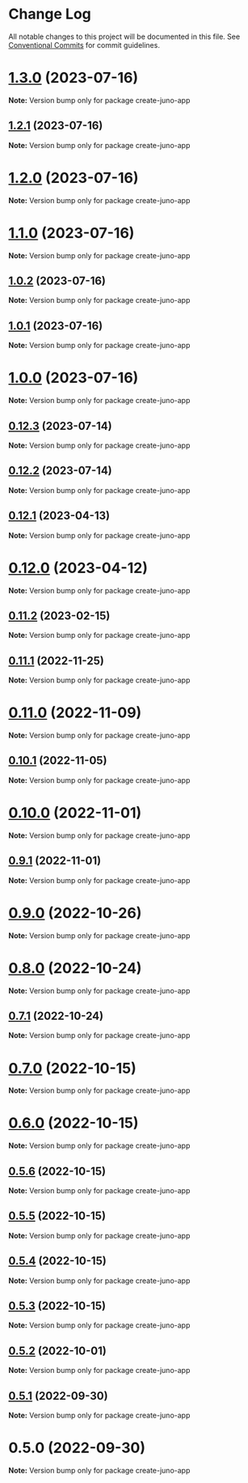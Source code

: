 # Change Log

All notable changes to this project will be documented in this file.
See [Conventional Commits](https://conventionalcommits.org) for commit guidelines.

# [1.3.0](https://github.com/cosmology-tech/create-cosmos-app/compare/create-juno-app@1.2.1...create-juno-app@1.3.0) (2023-07-16)

**Note:** Version bump only for package create-juno-app





## [1.2.1](https://github.com/cosmology-tech/create-cosmos-app/compare/create-juno-app@1.2.0...create-juno-app@1.2.1) (2023-07-16)

**Note:** Version bump only for package create-juno-app





# [1.2.0](https://github.com/cosmology-tech/create-cosmos-app/compare/create-juno-app@1.1.0...create-juno-app@1.2.0) (2023-07-16)

**Note:** Version bump only for package create-juno-app





# [1.1.0](https://github.com/cosmology-tech/create-cosmos-app/compare/create-juno-app@1.0.2...create-juno-app@1.1.0) (2023-07-16)

**Note:** Version bump only for package create-juno-app





## [1.0.2](https://github.com/cosmology-tech/create-cosmos-app/compare/create-juno-app@1.0.1...create-juno-app@1.0.2) (2023-07-16)

**Note:** Version bump only for package create-juno-app





## [1.0.1](https://github.com/cosmology-tech/create-cosmos-app/compare/create-juno-app@1.0.0...create-juno-app@1.0.1) (2023-07-16)

**Note:** Version bump only for package create-juno-app





# [1.0.0](https://github.com/cosmology-tech/create-cosmos-app/compare/create-juno-app@0.12.3...create-juno-app@1.0.0) (2023-07-16)

**Note:** Version bump only for package create-juno-app





## [0.12.3](https://github.com/cosmology-tech/create-cosmos-app/compare/create-juno-app@0.12.2...create-juno-app@0.12.3) (2023-07-14)

**Note:** Version bump only for package create-juno-app





## [0.12.2](https://github.com/cosmology-tech/create-cosmos-app/compare/create-juno-app@0.12.1...create-juno-app@0.12.2) (2023-07-14)

**Note:** Version bump only for package create-juno-app





## [0.12.1](https://github.com/cosmology-tech/create-cosmos-app/compare/create-juno-app@0.12.0...create-juno-app@0.12.1) (2023-04-13)

**Note:** Version bump only for package create-juno-app





# [0.12.0](https://github.com/cosmology-tech/create-cosmos-app/compare/create-juno-app@0.11.2...create-juno-app@0.12.0) (2023-04-12)

**Note:** Version bump only for package create-juno-app





## [0.11.2](https://github.com/cosmology-tech/create-cosmos-app/compare/create-juno-app@0.11.1...create-juno-app@0.11.2) (2023-02-15)

**Note:** Version bump only for package create-juno-app





## [0.11.1](https://github.com/cosmology-tech/create-cosmos-app/compare/create-juno-app@0.11.0...create-juno-app@0.11.1) (2022-11-25)

**Note:** Version bump only for package create-juno-app





# [0.11.0](https://github.com/cosmology-tech/create-cosmos-app/compare/create-juno-app@0.10.1...create-juno-app@0.11.0) (2022-11-09)

**Note:** Version bump only for package create-juno-app





## [0.10.1](https://github.com/cosmology-tech/create-cosmos-app/compare/create-juno-app@0.10.0...create-juno-app@0.10.1) (2022-11-05)

**Note:** Version bump only for package create-juno-app





# [0.10.0](https://github.com/cosmology-tech/create-cosmos-app/compare/create-juno-app@0.9.1...create-juno-app@0.10.0) (2022-11-01)

**Note:** Version bump only for package create-juno-app





## [0.9.1](https://github.com/cosmology-tech/create-cosmos-app/compare/create-juno-app@0.9.0...create-juno-app@0.9.1) (2022-11-01)

**Note:** Version bump only for package create-juno-app





# [0.9.0](https://github.com/cosmology-tech/create-cosmos-app/compare/create-juno-app@0.8.0...create-juno-app@0.9.0) (2022-10-26)

**Note:** Version bump only for package create-juno-app





# [0.8.0](https://github.com/cosmology-tech/create-cosmos-app/compare/create-juno-app@0.7.1...create-juno-app@0.8.0) (2022-10-24)

**Note:** Version bump only for package create-juno-app





## [0.7.1](https://github.com/cosmology-tech/create-cosmos-app/compare/create-juno-app@0.7.0...create-juno-app@0.7.1) (2022-10-24)

**Note:** Version bump only for package create-juno-app





# [0.7.0](https://github.com/cosmology-tech/create-cosmos-app/compare/create-juno-app@0.6.0...create-juno-app@0.7.0) (2022-10-15)

**Note:** Version bump only for package create-juno-app





# [0.6.0](https://github.com/cosmology-tech/create-cosmos-app/compare/create-juno-app@0.5.6...create-juno-app@0.6.0) (2022-10-15)

**Note:** Version bump only for package create-juno-app





## [0.5.6](https://github.com/cosmology-tech/create-cosmos-app/compare/create-juno-app@0.5.5...create-juno-app@0.5.6) (2022-10-15)

**Note:** Version bump only for package create-juno-app





## [0.5.5](https://github.com/cosmology-tech/create-cosmos-app/compare/create-juno-app@0.5.4...create-juno-app@0.5.5) (2022-10-15)

**Note:** Version bump only for package create-juno-app





## [0.5.4](https://github.com/cosmology-tech/create-cosmos-app/compare/create-juno-app@0.5.3...create-juno-app@0.5.4) (2022-10-15)

**Note:** Version bump only for package create-juno-app





## [0.5.3](https://github.com/cosmology-tech/create-cosmos-app/compare/create-juno-app@0.5.2...create-juno-app@0.5.3) (2022-10-15)

**Note:** Version bump only for package create-juno-app





## [0.5.2](https://github.com/cosmology-tech/create-cosmos-app/compare/create-juno-app@0.5.1...create-juno-app@0.5.2) (2022-10-01)

**Note:** Version bump only for package create-juno-app





## [0.5.1](https://github.com/cosmology-tech/create-cosmos-app/compare/create-juno-app@0.5.0...create-juno-app@0.5.1) (2022-09-30)

**Note:** Version bump only for package create-juno-app





# 0.5.0 (2022-09-30)

**Note:** Version bump only for package create-juno-app
